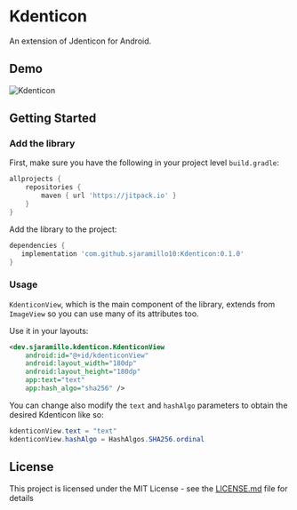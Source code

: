 # Kdenticon
An extension of Jdenticon for Android.

## Demo

![Kdenticon](https://i.postimg.cc/GpBXv37H/image.png)

## Getting Started

### Add the library

First, make sure you have the following in your project level `build.gradle`:

```groovy
allprojects {
    repositories {
        maven { url 'https://jitpack.io' }
    }
}
```

Add the library to the project:

```groovy
dependencies {
   implementation 'com.github.sjaramillo10:Kdenticon:0.1.0'
}
```

### Usage

`KdenticonView`, which is the main component of the library, extends from `ImageView` so you can use many of its attributes too.

Use it in your layouts:

```xml
<dev.sjaramillo.kdenticon.KdenticonView
    android:id="@+id/kdenticonView"
    android:layout_width="180dp"
    android:layout_height="180dp"
    app:text="text"
    app:hash_algo="sha256" />
```

You can change also modify the `text` and `hashAlgo` parameters to obtain the desired Kdenticon like so:

```java
kdenticonView.text = "text"
kdenticonView.hashAlgo = HashAlgos.SHA256.ordinal
```

## License

This project is licensed under the MIT License - see the [LICENSE.md](LICENSE.md) file for details

